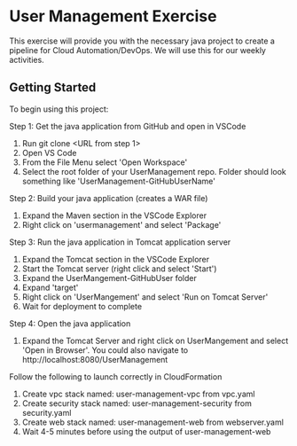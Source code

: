 # User Management Exercise

This exercise will provide you with the necessary java project to create a pipeline for Cloud Automation/DevOps.  We will use this for our weekly activities.
## Getting Started

To begin using this project:

Step 1: Get the java application from GitHub and open in VSCode
  1. Run git clone <URL from step 1>
  2. Open VS Code
  3. From the File Menu select 'Open Workspace'
  4. Select the root folder of your UserManagement repo.  Folder should look something like 'UserManagement-GitHubUserName'

Step 2: Build your java application (creates a WAR file)
  1. Expand the Maven section in the VSCode Explorer
  2. Right click on 'usermanagement' and select 'Package'

Step 3: Run the java application in Tomcat application server
  1. Expand the Tomcat section in the VSCode Explorer
  2. Start the Tomcat server (right click and select 'Start')
  3. Expand the UserMangement-GitHubUser folder
  4. Expand 'target'
  5. Right click on 'UserMangement' and select 'Run on Tomcat Server'
  6. Wait for deployment to complete

Step 4: Open the java application
  1. Expand the Tomcat Server and right click on UserMangement and select 'Open in Browser'.  You could also navigate to http://localhost:8080/UserManagement

Follow the following to launch correctly in CloudFormation

1. Create vpc stack named:
user-management-vpc
    from vpc.yaml
2. Create security stack named:
user-management-security
    from security.yaml
3. Create web stack named:
user-management-web
    from webserver.yaml
4. Wait 4-5 minutes before using the output of user-management-web

